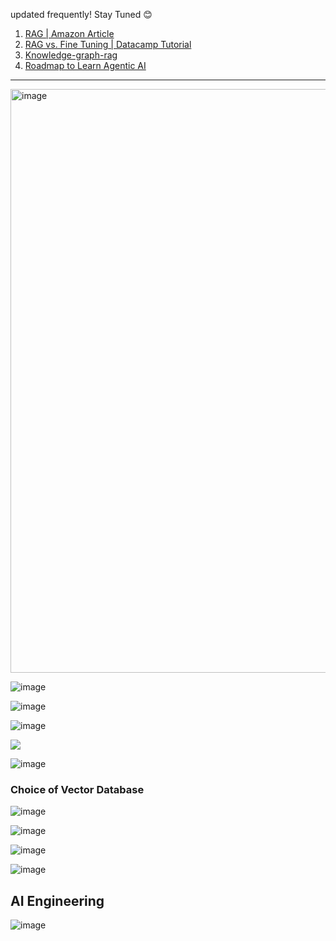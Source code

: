 updated frequently! Stay Tuned 😊

1. [RAG | Amazon Article](https://aws.amazon.com/what-is/retrieval-augmented-generation/)
2. [RAG vs. Fine Tuning | Datacamp Tutorial](https://www.datacamp.com/tutorial/rag-vs-fine-tuning)
3. [Knowledge-graph-rag](https://www.datacamp.com/tutorial/knowledge-graph-rag)
4. [Roadmap to Learn Agentic AI](https://github.com/krishnaik06/Roadmap-To-Learn-Agentic-AI)


---
<img width="800" height="934" alt="image" src="https://github.com/user-attachments/assets/1e686730-0678-4a56-9fbc-bb4e294e87df" />



![image](https://github.com/user-attachments/assets/a207aabb-5535-4e16-b254-89c2c060b0b2)


![image](https://github.com/user-attachments/assets/9f104a7a-daea-4c4b-9cf2-3d367a8e8939)


![image](https://github.com/user-attachments/assets/3368c3f4-d158-4d73-8ea2-8660320da68e)


![](https://media.licdn.com/dms/image/v2/D4E22AQHFZx-eCudGMQ/feedshare-shrink_800/B4EZa7pfZJHcAg-/0/1746904949481?e=1749686400&v=beta&t=yywql6csW8Lfphqd18jrxTYi82Ilgo5ZJU_Hd9WhlwE)

![image](https://github.com/user-attachments/assets/ac679206-10b1-4eea-8f5b-6561fb3948b8)

### Choice of Vector Database

![image](https://github.com/user-attachments/assets/ab5276db-758a-4b28-93a5-5b1acff42a09)

![image](https://github.com/user-attachments/assets/a5498a72-8b23-41f2-a75f-f8bfbdac4d10)

![image](https://github.com/user-attachments/assets/c7385f22-996f-4aa6-838b-92a1cadb862c)

![image](https://github.com/user-attachments/assets/2df1d149-33d4-491c-9912-1437aa5b713f)


## AI Engineering 

![image](https://github.com/user-attachments/assets/7468dbca-49c8-48e0-bb78-0f65e514aba0)
